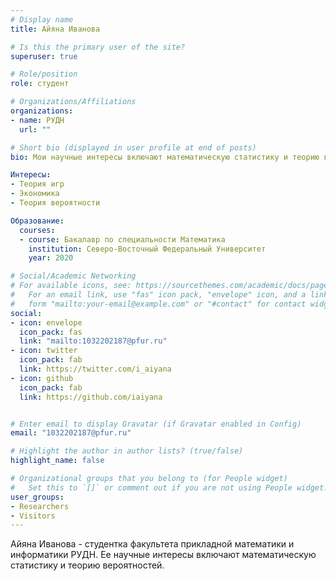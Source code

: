 ```yaml
---
# Display name
title: Айяна Иванова

# Is this the primary user of the site?
superuser: true

# Role/position
role: студент 

# Organizations/Affiliations
organizations:
- name: РУДН
  url: ""

# Short bio (displayed in user profile at end of posts)
bio: Мои научные интересы включают математическую статистику и теорию вероятностей.

Интересы:
- Теория игр
- Экономика
- Теория вероятности

Образование:
  courses:
  - course: Бакалавр по специальности Математика
    institution: Северо-Восточный Федеральный Университет
    year: 2020

# Social/Academic Networking
# For available icons, see: https://sourcethemes.com/academic/docs/page-builder/#icons
#   For an email link, use "fas" icon pack, "envelope" icon, and a link in the
#   form "mailto:your-email@example.com" or "#contact" for contact widget.
social:
- icon: envelope
  icon_pack: fas
  link: "mailto:1032202187@pfur.ru"
- icon: twitter
  icon_pack: fab
  link: https://twitter.com/i_aiyana
- icon: github
  icon_pack: fab
  link: https://github.com/iaiyana


# Enter email to display Gravatar (if Gravatar enabled in Config)
email: "1032202187@pfur.ru"

# Highlight the author in author lists? (true/false)
highlight_name: false

# Organizational groups that you belong to (for People widget)
#   Set this to `[]` or comment out if you are not using People widget.
user_groups:
- Researchers
- Visitors
---
```


Айяна Иванова - студентка факультета прикладной математики и информатики РУДН. Ее научные интересы включают математическую статистику и теорию вероятностей.
